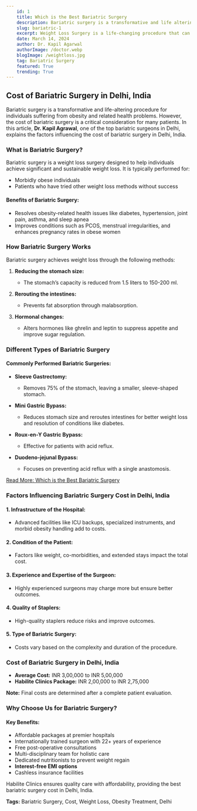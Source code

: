 ```yaml
---
    id: 1
    title: Which is the Best Bariatric Surgery
    description: Bariatric surgery is a transformative and life altering procedure meant for people suffering from obesity and obesity related health problems. However, one of the critical considerations for anyone is the high cost of bariatric surgery. Cost of weight loss surgery is one of the key factors for majority of the patients undergoing bariatric surgery. In this article, Dr. Kapil Agrawal, one of the best bariatric surgeon in Delhi describes about various factors influencing the bariatric surgery cost in Delhi, India.
    slug: bariatric-1
    excerpt: Weight Loss Surgery is a life-changing procedure that can help someone
    date: March 14, 2024
    author: Dr. Kapil Agarwal
    authorImage: /doctor.webp
    blogImage: /weightloss.jpg
    tag: Bariatric Surgery
    featured: True
    trending: True
---
```



## Cost of Bariatric Surgery in Delhi, India

Bariatric surgery is a transformative and life-altering procedure for individuals suffering from obesity and related health problems. However, the cost of bariatric surgery is a critical consideration for many patients. In this article, **Dr. Kapil Agrawal**, one of the top bariatric surgeons in Delhi, explains the factors influencing the cost of bariatric surgery in Delhi, India.

### What is Bariatric Surgery?

Bariatric surgery is a weight loss surgery designed to help individuals achieve significant and sustainable weight loss. It is typically performed for:
- Morbidly obese individuals
- Patients who have tried other weight loss methods without success

#### Benefits of Bariatric Surgery:
- Resolves obesity-related health issues like diabetes, hypertension, joint pain, asthma, and sleep apnea
- Improves conditions such as PCOS, menstrual irregularities, and enhances pregnancy rates in obese women

### How Bariatric Surgery Works

Bariatric surgery achieves weight loss through the following methods:
1. **Reducing the stomach size:**
   - The stomach’s capacity is reduced from 1.5 liters to 150-200 ml.
   
2. **Rerouting the intestines:**
   - Prevents fat absorption through malabsorption.
   
3. **Hormonal changes:**
   - Alters hormones like ghrelin and leptin to suppress appetite and improve sugar regulation.

### Different Types of Bariatric Surgery

#### Commonly Performed Bariatric Surgeries:
- **Sleeve Gastrectomy:**
   - Removes 75% of the stomach, leaving a smaller, sleeve-shaped stomach.
   
- **Mini Gastric Bypass:**
   - Reduces stomach size and reroutes intestines for better weight loss and resolution of conditions like diabetes.
   
- **Roux-en-Y Gastric Bypass:**
   - Effective for patients with acid reflux.
   
- **Duodeno-jejunal Bypass:**
   - Focuses on preventing acid reflux with a single anastomosis.

[Read More: Which is the Best Bariatric Surgery](/)

### Factors Influencing Bariatric Surgery Cost in Delhi, India

#### 1. Infrastructure of the Hospital:
   - Advanced facilities like ICU backups, specialized instruments, and morbid obesity handling add to costs.

#### 2. Condition of the Patient:
   - Factors like weight, co-morbidities, and extended stays impact the total cost.

#### 3. Experience and Expertise of the Surgeon:
   - Highly experienced surgeons may charge more but ensure better outcomes.

#### 4. Quality of Staplers:
   - High-quality staplers reduce risks and improve outcomes.

#### 5. Type of Bariatric Surgery:
   - Costs vary based on the complexity and duration of the procedure.

### Cost of Bariatric Surgery in Delhi, India

- **Average Cost:** INR 3,00,000 to INR 5,00,000
- **Habilite Clinics Package:** INR 2,00,000 to INR 2,75,000

**Note:** Final costs are determined after a complete patient evaluation.

### Why Choose Us for Bariatric Surgery?

#### Key Benefits:
- Affordable packages at premier hospitals
- Internationally trained surgeon with 22+ years of experience
- Free post-operative consultations
- Multi-disciplinary team for holistic care
- Dedicated nutritionists to prevent weight regain
- **Interest-free EMI options**
- Cashless insurance facilities

Habilite Clinics ensures quality care with affordability, providing the best bariatric surgery cost in Delhi, India.

**Tags:**
Bariatric Surgery, Cost, Weight Loss, Obesity Treatment, Delhi